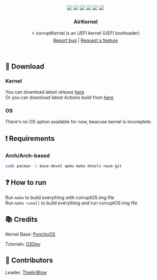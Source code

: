 <p align="center">
<img src="https://img.shields.io/github/contributors/corruptOS/corruptKernel.svg"/>
<img src="https://img.shields.io/github/forks/corruptOS/corruptKernel.svg"/>
<img src="https://img.shields.io/github/stars/corruptOS/corruptKernel.svg"/>
<img src="https://img.shields.io/github/issues/corruptOS/corruptKernel.svg"/>
<img src="https://github.com/corruptOS/corruptKernel/actions/workflows/build.yml/badge.svg"/>
<img src="https://app.codacy.com/project/badge/Grade/07eccca76af44130928ab52eb2da0800"/>
</p>
  <h3 align="center">AirKernel</h3>
  <p align="center">
  ⚡ corruptKernel is an UEFI kernel (UEFI bootloader)
  <br/>
  <a href="https://github.com/corruptOS/corruptKernel/issues/new?labels=bug">Report bug</a>
  |
  <a href="https://github.com/corruptOS/corruptKernel/issues/new?labels=feature">Request a feature</a>
  </p>
<br/>

## 📲 Download
### Kernel
You can download latest release [here](https://github.com/corruptOS/corruptKernel/releases)<br/>
Or you can download latest Actions build from [here](https://github.com/corruptOS/corruptKernel/actions)<br/>
### OS
There's no OS option available for now, beacuse kernel is incomplete.

## ❗️ Requirements
### Arch/Arch-based
```sh
sudo pacman -S base-devel qemu make mtools nasm git
```
## ❓ How to run
Run `make` to build everything with corruptOS.img file</br>
Run `make runall` to build everything and run corruptOS.img file
## 📚 Credits
Kernel Base: [PonchoOS](https://github.com/absurdponcho/ponchoos)

Tutorials: [OSDev](https://wiki.osdev.org)

## 👥 Contributors
Leader: [TheAirBlow](https://github.com/theairblow)